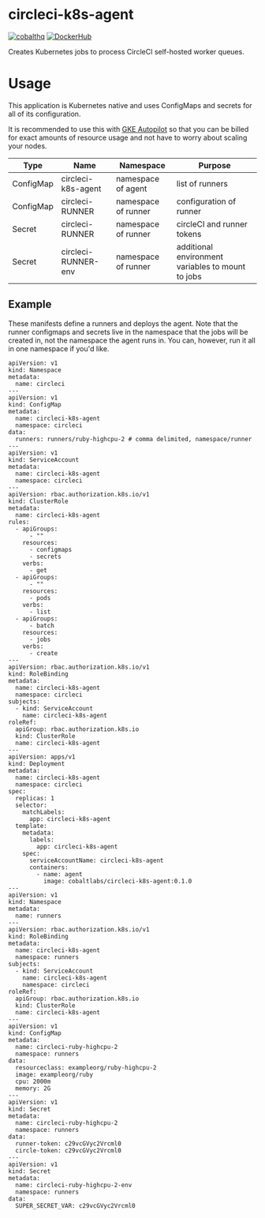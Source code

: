 # circleci-k8s-agent

[![cobalthq](https://circleci.com/gh/cobalthq/circleci-k8s-agent/tree/main.svg?style=svg)](https://circleci.com/gh/cobalthq/circleci-k8s-agent/?branch=main)
[![DockerHub](https://img.shields.io/docker/pulls/cobaltlabs/circleci-k8s-agent)](https://hub.docker.com/r/cobaltlabs/circleci-k8s-agent)

Creates Kubernetes jobs to process CircleCI self-hosted worker queues.

# Usage
This application is Kubernetes native and uses ConfigMaps and secrets for all of its configuration.

It is recommended to use this with [GKE Autopilot](https://cloud.google.com/kubernetes-engine/docs/concepts/autopilot-overview) so that you can be billed for exact
amounts of resource usage and not have to worry about scaling your nodes.

| Type      | Name                | Namespace           | Purpose                                           |
|-----------|---------------------|---------------------|---------------------------------------------------|
| ConfigMap | circleci-k8s-agent  | namespace of agent  | list of runners                                   |
| ConfigMap | circleci-RUNNER     | namespace of runner | configuration of runner                           |
| Secret    | circleci-RUNNER     | namespace of runner | circleCI and runner tokens                        |
| Secret    | circleci-RUNNER-env | namespace of runner | additional environment variables to mount to jobs |

## Example

These manifests define a runners and deploys the agent. Note that the runner configmaps and secrets live
in the namespace that the jobs will be created in, not the namespace the agent runs in. You can, however, run it all
in one namespace if you'd like.

```
apiVersion: v1
kind: Namespace
metadata:
  name: circleci
---
apiVersion: v1
kind: ConfigMap
metadata:
  name: circleci-k8s-agent
  namespace: circleci
data:
  runners: runners/ruby-highcpu-2 # comma delimited, namespace/runner
---
apiVersion: v1
kind: ServiceAccount
metadata:
  name: circleci-k8s-agent
  namespace: circleci
---
apiVersion: rbac.authorization.k8s.io/v1
kind: ClusterRole
metadata:
  name: circleci-k8s-agent
rules:
  - apiGroups:
      - ""
    resources:
      - configmaps
      - secrets
    verbs:
      - get
  - apiGroups:
      - ""
    resources:
      - pods
    verbs:
      - list
  - apiGroups:
      - batch
    resources:
      - jobs
    verbs:
      - create
---
apiVersion: rbac.authorization.k8s.io/v1
kind: RoleBinding
metadata:
  name: circleci-k8s-agent
  namespace: circleci
subjects:
  - kind: ServiceAccount
    name: circleci-k8s-agent
roleRef:
  apiGroup: rbac.authorization.k8s.io
  kind: ClusterRole
  name: circleci-k8s-agent
---
apiVersion: apps/v1
kind: Deployment
metadata:
  name: circleci-k8s-agent
  namespace: circleci
spec:
  replicas: 1
  selector:
    matchLabels:
      app: circleci-k8s-agent
  template:
    metadata:
      labels:
        app: circleci-k8s-agent
    spec:
      serviceAccountName: circleci-k8s-agent
      containers:
        - name: agent
          image: cobaltlabs/circleci-k8s-agent:0.1.0
---
apiVersion: v1
kind: Namespace
metadata:
  name: runners
---
apiVersion: rbac.authorization.k8s.io/v1
kind: RoleBinding
metadata:
  name: circleci-k8s-agent
  namespace: runners
subjects:
  - kind: ServiceAccount
    name: circleci-k8s-agent
    namespace: circleci
roleRef:
  apiGroup: rbac.authorization.k8s.io
  kind: ClusterRole
  name: circleci-k8s-agent
---
apiVersion: v1
kind: ConfigMap
metadata:
  name: circleci-ruby-highcpu-2
  namespace: runners
data:
  resourceclass: exampleorg/ruby-highcpu-2
  image: exampleorg/ruby
  cpu: 2000m
  memory: 2G
---
apiVersion: v1
kind: Secret
metadata:
  name: circleci-ruby-highcpu-2
  namespace: runners
data:
  runner-token: c29vcGVyc2Vrcml0
  circle-token: c29vcGVyc2Vrcml0
---
apiVersion: v1
kind: Secret
metadata:
  name: circleci-ruby-highcpu-2-env
  namespace: runners
data:
  SUPER_SECRET_VAR: c29vcGVyc2Vrcml0
```
